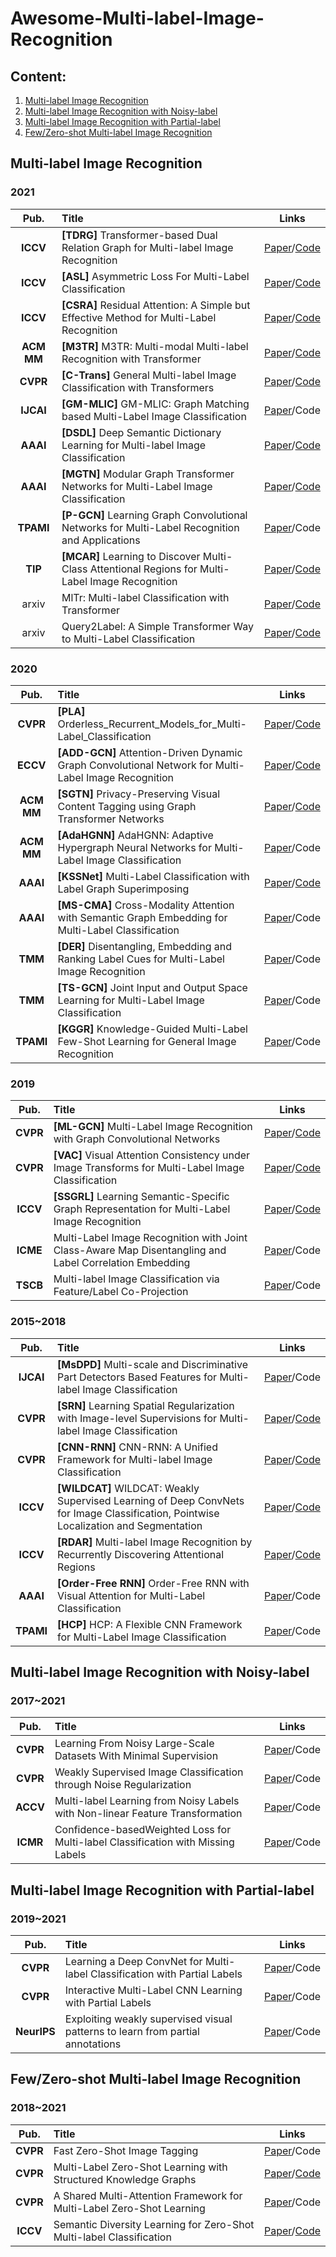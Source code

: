 # Awesome-Multi-label-Image-Recognition

## Content:

1. <a href="#Multi-label Image Recognition"> Multi-label Image Recognition </a>
2. <a href="#Multi-label Image Recognition with Noisy-label"> Multi-label Image Recognition with Noisy-label </a>
3. <a href="#Multi-label Image Recognition with Partial-label"> Multi-label Image Recognition with Partial-label </a>
4. <a href="#Few/Zero-shot Multi-label Image Recognition"> Few/Zero-shot Multi-label Image Recognition </a>

## Multi-label Image Recognition <a id="Multi-label Image Recognition" class="anchor" href="Multi-label Image Recognition" aria-hidden="true"><span class="octicon octicon-link"></span></a>    

### 2021       
 **Pub.** | **Title** | **Links** 
 :-: | :-  | :-: 
 **ICCV** | **[TDRG]** Transformer-based Dual Relation Graph for Multi-label Image Recognition | [Paper](https://openaccess.thecvf.com/content/ICCV2021/papers/Zhao_Transformer-Based_Dual_Relation_Graph_for_Multi-Label_Image_Recognition_ICCV_2021_paper.pdf)/[Code](https://github.com/iCVTEAM/TDRG) 
 **ICCV** | **[ASL]** Asymmetric Loss For Multi-Label Classification | [Paper](https://openaccess.thecvf.com/content/ICCV2021/papers/Ridnik_Asymmetric_Loss_for_Multi-Label_Classification_ICCV_2021_paper.pdf)/[Code](https://github.com/Alibaba-MIIL/ASL) 
 **ICCV** | **[CSRA]** Residual Attention: A Simple but Effective Method for Multi-Label Recognition | [Paper](https://openaccess.thecvf.com/content/ICCV2021/papers/Zhu_Residual_Attention_A_Simple_but_Effective_Method_for_Multi-Label_Recognition_ICCV_2021_paper.pdf)/[Code](https://github.com/Kevinz-code/CSRA) 
 **ACM MM** | **[M3TR]** M3TR: Multi-modal Multi-label Recognition with Transformer | [Paper](https://dl.acm.org/doi/pdf/10.1145/3474085.3475191)/[Code](https://github.com/iCVTEAM/M3TR) 
 **CVPR** | **[C-Trans]** General Multi-label Image Classification with Transformers | [Paper](https://openaccess.thecvf.com/content/CVPR2021/papers/Lanchantin_General_Multi-Label_Image_Classification_With_Transformers_CVPR_2021_paper.pdf)/[Code](https://github.com/QData/C-Tran)  
 **IJCAI** | **[GM-MLIC]** GM-MLIC: Graph Matching based Multi-Label Image Classification | [Paper](https://arxiv.org/abs/2104.14762)/Code 
 **AAAI**  | **[DSDL]** Deep Semantic Dictionary Learning for Multi-label Image Classification | [Paper](https://ojs.aaai.org/index.php/AAAI/article/view/16472)/[Code](https://github.com/ZFT-CQU/DSDL) 
 **AAAI** | **[MGTN]** Modular Graph Transformer Networks for Multi-Label Image Classification | [Paper](https://people.cs.umu.se/sonvx/files/2021_AAAI_MGTN.pdf)/[Code](https://github.com/ReML-AI/MGTN) 
 **TPAMI** | **[P-GCN]** Learning Graph Convolutional Networks for Multi-Label Recognition and Applications | [Paper](https://ieeexplore.ieee.org/abstract/document/9369105)/Code 
 **TIP** | **[MCAR]** Learning to Discover Multi-Class Attentional Regions for Multi-Label Image Recognition | [Paper](https://arxiv.org/abs/2007.01755)/[Code](https://github.com/gaobb/MCAR) 
 arxiv | MlTr: Multi-label Classification with Transformer | [Paper](https://arxiv.org/abs/2106.06195)/[Code](https://github.com/starmemda/MlTr/) 
 arxiv | Query2Label: A Simple Transformer Way to Multi-Label Classification | [Paper](https://arxiv.org/pdf/2107.10834.pdf)/[Code](https://github.com/SlongLiu/query2labels) 

### 2020       

|  **Pub.**  | **Title**                                                    |                          **Links**                           |
| :--------: | :----------------------------------------------------------- | :----------------------------------------------------------: |
|  **CVPR**  | **[PLA]** Orderless_Recurrent_Models_for_Multi-Label_Classification | [Paper](https://openaccess.thecvf.com/content_CVPR_2020/papers/Yazici_Orderless_Recurrent_Models_for_Multi-Label_Classification_CVPR_2020_paper.pdf)/[Code](https://github.com/voyazici/orderless-rnn-classification) |
|  **ECCV**  | **[ADD-GCN]** Attention-Driven Dynamic Graph Convolutional Network for Multi-Label Image Recognition | [Paper](https://arxiv.org/abs/2012.02994)/[Code](https://github.com/Yejin0111/ADD-GCN) |
| **ACM MM** | **[SGTN]** Privacy-Preserving Visual Content Tagging using Graph Transformer Networks | [Paper](https://dl.acm.org/doi/10.1145/3394171.3414047)/[Code](https://github.com/ReML-AI/sgtn) |
| **ACM MM** | **[AdaHGNN]** AdaHGNN: Adaptive Hypergraph Neural Networks for Multi-Label Image Classification | [Paper](https://dl.acm.org/doi/10.1145/3394171.3414046)/Code |
|  **AAAI**  | **[KSSNet]** Multi-Label Classification with Label Graph Superimposing | [Paper](https://arxiv.org/abs/1911.09243)/[Code](https://github.com/mathkey/mssnet) |
|  **AAAI**  | **[MS-CMA]** Cross-Modality Attention with Semantic Graph Embedding for Multi-Label Classification |        [Paper](https://arxiv.org/abs/1912.07872)/Code        |
|  **TMM**   | **[DER]** Disentangling, Embedding and Ranking Label Cues for Multi-Label Image Recognition |  [Paper](https://ieeexplore.ieee.org/document/9122471)/Code  |
|  **TMM**   | **[TS-GCN]** Joint Input and Output Space Learning for Multi-Label Image Classification |  [Paper](https://ieeexplore.ieee.org/document/9115821)/Code  |
| **TPAMI**  | **[KGGR]** Knowledge-Guided Multi-Label Few-Shot Learning for General Image Recognition |        [Paper](https://arxiv.org/abs/2009.09450)/Code        |

### 2019       

| **Pub.** | **Title**                                                    |                          **Links**                           |
| :------: | :----------------------------------------------------------- | :----------------------------------------------------------: |
| **CVPR** | **[ML-GCN]** Multi-Label Image Recognition with Graph Convolutional Networks | [Paper](https://openaccess.thecvf.com/content_CVPR_2019/papers/Chen_Multi-Label_Image_Recognition_With_Graph_Convolutional_Networks_CVPR_2019_paper.pdf)/[Code](https://github.com/Megvii-Nanjing/ML-GCN) |
| **CVPR** | **[VAC]** Visual Attention Consistency under Image Transforms for Multi-Label Image Classification | [Paper](https://openaccess.thecvf.com/content_CVPR_2019/papers/Guo_Visual_Attention_Consistency_Under_Image_Transforms_for_Multi-Label_Image_Classification_CVPR_2019_paper.pdf)/[Code](https://github.com/hguosc/visual_attention_consistency) |
| **ICCV** | **[SSGRL]** Learning Semantic-Specific Graph Representation for Multi-Label Image Recognition | [Paper](https://arxiv.org/abs/1908.07325)/[Code](https://github.com/HCPLab-SYSU/SSGRL) |
| **ICME** | Multi-Label Image Recognition with Joint Class-Aware Map Disentangling and Label Correlation Embedding | [Paper](http://www.weixiushen.com/publication/icme19.pdf)/Code |
| **TSCB** | Multi-label Image Classification via Feature/Label Co-Projection |  [Paper](https://ieeexplore.ieee.org/document/8985434)/Code  |

### 2015~2018       

| **Pub.**  | **Title**                                                    |                          **Links**                           |
| :-------: | :----------------------------------------------------------- | :----------------------------------------------------------: |
| **IJCAI** | **[MsDPD]** Multi-scale and Discriminative Part Detectors Based Features for Multi-label Image Classification | [Paper](https://www.ijcai.org/Proceedings/2018/0090.pdf)/Code |
| **CVPR**  | **[SRN]** Learning Spatial Regularization with Image-level Supervisions for Multi-label Image Classification | [Paper](https://openaccess.thecvf.com/content_cvpr_2017/papers/Zhu_Learning_Spatial_Regularization_CVPR_2017_paper.pdf)/[Code](https://github.com/zhufengx/SRN_multilabel) |
| **CVPR**  | **[CNN-RNN]** CNN-RNN: A Unified Framework for Multi-label Image Classification | [Paper](https://arxiv.org/abs/1604.04573)/[Code](https://github.com/AmrMaghraby/CNN-RNN-A-Unified-Framework-for-Multi-label-Image-Classification) |
| **ICCV**  | **[WILDCAT]** WILDCAT: Weakly Supervised Learning of Deep ConvNets for Image Classification, Pointwise Localization and Segmentation | [Paper](https://openaccess.thecvf.com/content_cvpr_2017/papers/Durand_WILDCAT_Weakly_Supervised_CVPR_2017_paper.pdf)/[Code](https://github.com/durandtibo/wildcat.pytorch) |
| **ICCV**  | **[RDAR]** Multi-label Image Recognition by Recurrently Discovering Attentional Regions | [Paper](https://openaccess.thecvf.com/content_ICCV_2017/papers/Wang_Multi-Label_Image_Recognition_ICCV_2017_paper.pdf)/[Code](https://github.com/James-Yip/AttentionImageClass) |
| **AAAI**  | **[Order-Free RNN]** Order-Free RNN with Visual Attention for Multi-Label Classification |        [Paper](https://arxiv.org/abs/1707.05495)/Code        |
| **TPAMI** | **[HCP]** HCP: A Flexible CNN Framework for Multi-Label Image Classification |  [Paper](https://ieeexplore.ieee.org/document/7305792)/Code  |



## Multi-label Image Recognition with Noisy-label <a id="Multi-label Image Recognition with Noisy-label" class="anchor" href="Multi-label Image Recognition with Noisy-label" aria-hidden="true"><span class="octicon octicon-link"></span></a> 

### 2017~2021

| **Pub.** | **Title**                                                    |                          **Links**                           |
| :------: | :----------------------------------------------------------- | :----------------------------------------------------------: |
| **CVPR** | Learning From Noisy Large-Scale Datasets With Minimal Supervision | [Paper](https://openaccess.thecvf.com/content_cvpr_2017/papers/Veit_Learning_From_Noisy_CVPR_2017_paper.pdf)/Code |
| **CVPR** | Weakly Supervised Image Classification through Noise Regularization | [Paper](https://openaccess.thecvf.com/content_CVPR_2019/papers/Hu_Weakly_Supervised_Image_Classification_Through_Noise_Regularization_CVPR_2019_paper.pdf)/Code |
| **ACCV** | Multi-label Learning from Noisy Labels with Non-linear Feature Transformation | [Paper](https://vipl.ict.ac.cn/uploadfile/upload/2018111615590567.pdf)/Code |
| **ICMR** | Confidence-basedWeighted Loss for Multi-label Classification with Missing Labels | [Paper](https://dl.acm.org/doi/abs/10.1145/3372278.3390728)/Code |

## Multi-label Image Recognition with Partial-label <a id="Multi-label Image Recognition with Partial-label" class="anchor" href="Multi-label Image Recognition with Partial-label" aria-hidden="true"><span class="octicon octicon-link"></span></a> 

### 2019~2021

|  **Pub.**   | **Title**                                                    |                          **Links**                           |
| :---------: | :----------------------------------------------------------- | :----------------------------------------------------------: |
|  **CVPR**   | Learning a Deep ConvNet for Multi-label Classification with Partial Labels | [Paper](https://openaccess.thecvf.com/content_CVPR_2019/papers/Durand_Learning_a_Deep_ConvNet_for_Multi-Label_Classification_With_Partial_Labels_CVPR_2019_paper.pdf)/Code |
|  **CVPR**   | Interactive Multi-Label CNN Learning with Partial Labels     | [Paper](https://openaccess.thecvf.com/content_CVPR_2020/papers/Huynh_Interactive_Multi-Label_CNN_Learning_With_Partial_Labels_CVPR_2020_paper.pdf)/Code |
| **NeurIPS** | Exploiting weakly supervised visual patterns to learn from partial annotations | [Paper](https://proceedings.neurips.cc/paper/2020/file/066ca7bf90807fcd8e4f1eaef4e4e8f7-Paper.pdf)/Code |

## Few/Zero-shot Multi-label Image Recognition  <a id="Few/Zero-shot Multi-label Image Recognition" class="anchor" href="Few/Zero-shot Multi-label Image Recognition" aria-hidden="true"><span class="octicon octicon-link"></span></a> 

### 2018~2021

| **Pub.** | **Title**                                                    |                          **Links**                           |
| :------: | :----------------------------------------------------------- | :----------------------------------------------------------: |
| **CVPR** | Fast Zero-Shot Image Tagging                                 | [Paper](https://openaccess.thecvf.com/content_cvpr_2016/papers/Zhang_Fast_Zero-Shot_Image_CVPR_2016_paper.pdf)/Code |
| **CVPR** | Multi-Label Zero-Shot Learning with Structured Knowledge Graphs | [Paper](https://openaccess.thecvf.com/content_cvpr_2018/papers/Lee_Multi-Label_Zero-Shot_Learning_CVPR_2018_paper.pdf)/[Code](https://github.com/Phoenix1327/ML-ZSL) |
| **CVPR** | A Shared Multi-Attention Framework for Multi-Label Zero-Shot Learning | [Paper](https://openaccess.thecvf.com/content_CVPR_2020/papers/Huynh_A_Shared_Multi-Attention_Framework_for_Multi-Label_Zero-Shot_Learning_CVPR_2020_paper.pdf)/Code |
| **ICCV** | Semantic Diversity Learning for Zero-Shot Multi-label Classification | [Paper](https://arxiv.org/abs/2105.05926)/[Code](https://github.com/Alibaba-MIIL/ZS_SDL) |
